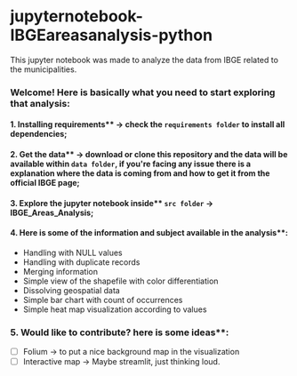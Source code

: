 # jupyternotebook-IBGEareasanalysis-python
This jupyter notebook was made to analyze the data from IBGE related to the municipalities.

### Welcome! Here is basically what you need to start exploring that analysis:

#### 1. Installing requirements** -> check the ``requirements folder`` to install all dependencies;

#### 2. Get the data** -> download or clone this repository and the data will be available within ``data folder``, if you're facing any issue there is a explanation where the data is coming from and how to get it from the official IBGE page;

#### 3. Explore the jupyter notebook inside** ``src folder`` -> **IBGE_Areas_Analysis**;

#### 4. Here is some of the information and subject available in the analysis**:
* Handling with NULL values
* Handling with duplicate records
* Merging information
* Simple view of the shapefile with color differentiation
* Dissolving geospatial data
* Simple bar chart with count of occurrences
* Simple heat map visualization according to values

### 5. Would like to contribute? here is some ideas**:
- [ ] Folium -> to put a nice background map in the visualization
- [ ] Interactive map -> Maybe streamlit, just thinking loud.